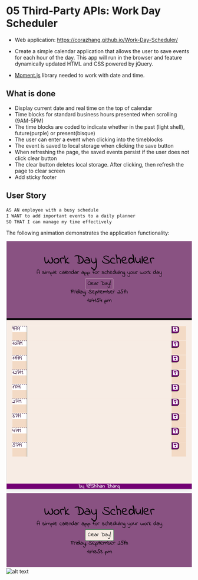 # 05 Third-Party APIs: Work Day Scheduler
* Web application:  https://corazhang.github.io/Work-Day-Scheduler/
* Create a simple calendar application that allows the user to save events for each hour of the day. This app will run in the browser and feature dynamically updated HTML and CSS powered by jQuery.

* [Moment.js](https://momentjs.com/) library needed to work with date and time. 

## What is done
* Display current date and real time on the top of calendar
* Time blocks for standard business hours presented when scrolling (9AM-5PM)
* The time blocks are coded to indicate whether in the past (light shell), future(purple) or present(bisque)
* The user can enter a event when clicking into the timeblocks
* The event is saved to local storage when clicking the save button
* When refreshing the page, the saved events persist if the user does not click clear button
* The clear button deletes local storage. After clicking, then refresh the page to clear screen
* Add sticky footer

## User Story

```
AS AN employee with a busy schedule
I WANT to add important events to a daily planner
SO THAT I can manage my time effectively
```

The following animation demonstrates the application functionality:

![alt text](Assets/Overview.png)
![alt text](Assets/Clear.png)
![alt text](Aseets/Events.png)

